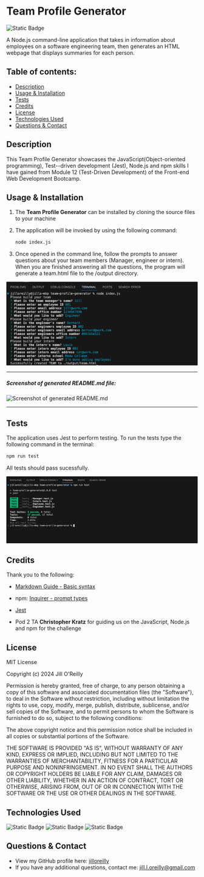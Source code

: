 # Team Profile Generator

 ![Static Badge](https://img.shields.io/badge/License-MIT-blue)

A Node.js command-line application that takes in information about employees on a software engineering team, then generates an HTML webpage that displays summaries for each person. 

  ## Table of contents:
  - [Description](#Description)
  - [Usage & Installation](#Usage--installation)
  - [Tests](#Tests)
  - [Credits](#Credits)
  - [License](#License)
  - [Technologies Used](#Technologies-used)
  - [Questions & Contact](#Questions--contact)

## Description

This Team Profile Generator showcases the JavaScript(Object-oriented programming), Test--driven development (Jest), Node.js and npm skills I have gained from Module 12 (Test-Driven Development) of the Front-end Web Development Bootcamp. 


## Usage & Installation

1. The **Team Profile Generator** can be installed by cloning the source files to your machine

2. The application will be invoked by using the following command:

   ```bash
   node index.js
   ```

3. Once opened in the command line, follow the prompts to answer questions about your team members (Manager, engineer or intern). When you are finished answering all the questions, the program will generate a team.html file to the /output directory.

![Team Profile Generator questions in terminal](assets/images/1-screenshot-team-profile-generator-questions.png)

***
##### Screenshot of generated  README.md file:
![Screenshot of generated README.md](assets/images/2-screenshot-generated-readme.jpg)

***

## Tests 

The application uses Jest to perform testing. To run the tests type the following command in the terminal:

   ```bash
   npm run test
   ```
All tests should pass sucessfully.

![Screenshot of tests](assets/images/3-screenshot-tests-pass.png)

## Credits

Thank you to the following:

- [Markdown Guide - Basic syntax](https://www.markdownguide.org/basic-syntax/)

- npm: [Inquirer - prompt types](https://www.npmjs.com/package//inquirer#prompt-types)

- [Jest](https://jestjs.io/)

- Pod 2 TA **Christopher Kratz** for guiding us on the JavaScript, Node.js and npm for the challenge


## License

MIT License

Copyright (c) 2024 Jill O'Reilly

Permission is hereby granted, free of charge, to any person obtaining a copy
of this software and associated documentation files (the "Software"), to deal
in the Software without restriction, including without limitation the rights
to use, copy, modify, merge, publish, distribute, sublicense, and/or sell
copies of the Software, and to permit persons to whom the Software is
furnished to do so, subject to the following conditions:

The above copyright notice and this permission notice shall be included in all
copies or substantial portions of the Software.

THE SOFTWARE IS PROVIDED "AS IS", WITHOUT WARRANTY OF ANY KIND, EXPRESS OR
IMPLIED, INCLUDING BUT NOT LIMITED TO THE WARRANTIES OF MERCHANTABILITY,
FITNESS FOR A PARTICULAR PURPOSE AND NONINFRINGEMENT. IN NO EVENT SHALL THE
AUTHORS OR COPYRIGHT HOLDERS BE LIABLE FOR ANY CLAIM, DAMAGES OR OTHER
LIABILITY, WHETHER IN AN ACTION OF CONTRACT, TORT OR OTHERWISE, ARISING FROM,
OUT OF OR IN CONNECTION WITH THE SOFTWARE OR THE USE OR OTHER DEALINGS IN THE
SOFTWARE.

## Technologies Used

![Static Badge](https://img.shields.io/badge/JavaScript-yellow)
![Static Badge](https://img.shields.io/badge/NodeJS-green)
![Static Badge](https://img.shields.io/badge/NPM-red)

## Questions & Contact
  - View my GitHub profile here: [jilloreilly](https://github.com/jilloreilly)
  - If you have any additional questions, contact me: [jill.l.oreilly@gmail.com](mailto:jill.l.oreilly@gmail.com)









